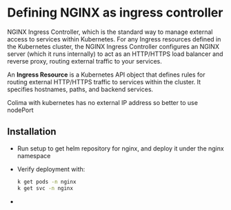 # Defining NGINX as ingress controller

NGINX Ingress Controller, which is the standard way to manage external access to services within Kubernetes. For any Ingress resources defined
in the Kubernetes cluster, the NGINX Ingress Controller configures an NGINX server (which it runs internally) to act as an HTTP/HTTPS load balancer and reverse proxy, routing external traffic to your services.

An **Ingress Resource** is a Kubernetes API object that defines rules for routing external HTTP/HTTPS traffic to services within the cluster. It specifies hostnames, paths, and backend services.

Colima with kubernetes has no external IP address so better to use nodePort

## Installation

* Run setup to get helm repository for nginx, and deploy it under the nginx namespace
* Verify deployment with:
    ```sh
    k get pods -n nginx
    k get svc -n nginx
    ```

* 